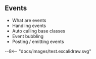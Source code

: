 ## Events

- What are events
- Handling events
- Auto calling base classes
- Event bubbling
- Posting / emitting events

<div class="excalidraw">
--8<-- "docs/images/test.excalidraw.svg"
</div>
